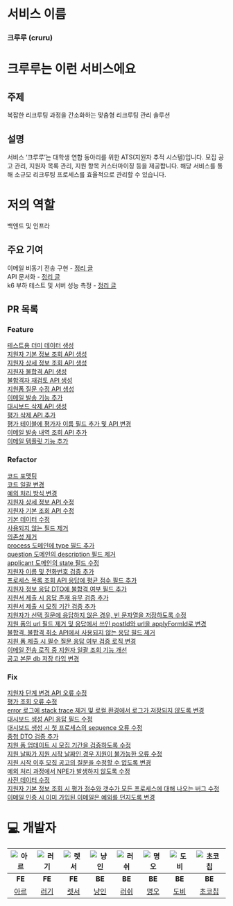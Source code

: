 # 서비스 이름

### 크루루 (cruru)

# 크루루는 이런 서비스에요

## 주제

복잡한 리크루팅 과정을 간소화하는 맞춤형 리크루팅 관리 솔루션

## 설명

서비스 ‘크루루’는 대학생 연합 동아리를 위한 ATS(지원자 추적 시스템)입니다.  모집 공고 관리, 지원자 목록 관리, 지원 항목 커스터마이징 등을 제공합니다. 해당 서비스를 통해 소규모 리크루팅 프로세스를 효율적으로 관리할 수 있습니다.

# 저의 역할

백엔드 및 인프라

## 주요 기여

이메일 비동기 전송 구현 - [정리 글](https://blog.cruru.kr/docs/backend/%EC%9D%B4%EB%A9%94%EC%9D%BC-%EB%B0%9C%EC%86%A1-%EB%B9%84%EB%8F%99%EA%B8%B0-%EC%A0%81%EC%9A%A9%EA%B8%B0-fff1e50d803f813bae2eea918fcf0302/)   
API 문서화 - [정리 글](https://blog.cruru.kr/docs/backend/restdocs-%EB%8F%84%EC%9E%85%ED%95%98%EA%B8%B0-fff1e50d803f8139a486c56e6c397adb/)   
k6 부하 테스트 및 서버 성능 측정 - [정리 글](https://blog.cruru.kr/docs/infra/%EB%B6%80%ED%95%98-%ED%85%8C%EC%8A%A4%ED%8A%B8%EB%A1%9C-%EC%84%B1%EB%8A%A5-%EA%B0%9C%EC%84%A0%ED%95%98%EA%B8%B0-60bb8cbedc2743179befc3af6eb42037/)  

## PR 목록

### Feature
[테스트용 더미 데이터 생성](https://github.com/woowacourse-teams/2024-cruru/pull/50)   
[지원자 기본 정보 조회 API 생성](https://github.com/woowacourse-teams/2024-cruru/pull/63)   
[지원자 상세 정보 조회 API 생성](https://github.com/woowacourse-teams/2024-cruru/pull/72)   
[지원자 불합격 API 생성](https://github.com/woowacourse-teams/2024-cruru/pull/116)   
[불합격자 재검토 API 생성](https://github.com/woowacourse-teams/2024-cruru/pull/451)   
[지원폼 질문 수정 API 생성](https://github.com/woowacourse-teams/2024-cruru/pull/548)   
[이메일 발송 기능 추가](https://github.com/woowacourse-teams/2024-cruru/pull/644)   
[대시보드 삭제 API 생성](https://github.com/woowacourse-teams/2024-cruru/pull/749)   
[평가 삭제 API 추가](https://github.com/woowacourse-teams/2024-cruru/pull/950)   
[평가 테이블에 평가자 이름 필드 추가 및 API 변경](https://github.com/woowacourse-teams/2024-cruru/pull/958)   
[이메일 발송 내역 조회 API 추가](https://github.com/woowacourse-teams/2024-cruru/pull/974)   
[이메일 템플릿 기능 추가](https://github.com/woowacourse-teams/2024-cruru/pull/988)   

### Refactor
[코드 포맷팅](https://github.com/woowacourse-teams/2024-cruru/pull/48)   
[코드 일괄 변경](https://github.com/woowacourse-teams/2024-cruru/pull/87)   
[예외 처리 방식 변경](https://github.com/woowacourse-teams/2024-cruru/pull/103)   
[지원자 상세 정보 API 수정](https://github.com/woowacourse-teams/2024-cruru/pull/114)   
[지원자 기본 조회 API 수정](https://github.com/woowacourse-teams/2024-cruru/pull/125)   
[기본 데이터 수정](https://github.com/woowacourse-teams/2024-cruru/pull/143)   
[사용되지 않는 필드 제거](https://github.com/woowacourse-teams/2024-cruru/pull/306)   
[의존성 제거](https://github.com/woowacourse-teams/2024-cruru/pull/433)   
[process 도메인에 type 필드 추가](https://github.com/woowacourse-teams/2024-cruru/pull/486)   
[question 도메인의 description 필드 제거](https://github.com/woowacourse-teams/2024-cruru/pull/517)   
[applicant 도메인의 state 필드 수정](https://github.com/woowacourse-teams/2024-cruru/pull/518)   
[지원자 이름 및 전화번호 검증 추가](https://github.com/woowacourse-teams/2024-cruru/pull/524)   
[프로세스 목록 조회 API 응답에 평균 점수 필드 추가](https://github.com/woowacourse-teams/2024-cruru/pull/553)   
[지원자 정보 응답 DTO에 불합격 여부 필드 추가](https://github.com/woowacourse-teams/2024-cruru/pull/554)   
[지원서 제출 시 응답 존재 유무 검증 추가](https://github.com/woowacourse-teams/2024-cruru/pull/556)   
[지원서 제출 시 모집 기간 검증 추가](https://github.com/woowacourse-teams/2024-cruru/pull/576)   
[지원자가 선택 질문에 응답하지 않은 경우, 빈 문자열을 저장하도록 수정](https://github.com/woowacourse-teams/2024-cruru/pull/611)   
[지원 폼의 url 필드 제거 및 응답에서 쓰인 postId와 url을 applyFormId로 변경](https://github.com/woowacourse-teams/2024-cruru/pull/641)   
[불합격, 불합격 취소 API에서 사용되지 않는 응답 필드 제거](https://github.com/woowacourse-teams/2024-cruru/pull/648)   
[지원 폼 제출 시 필수 질문 응답 여부 검증 로직 변경](https://github.com/woowacourse-teams/2024-cruru/pull/654)   
[이메일 전송 로직 중 지원자 일괄 조회 기능 개선](https://github.com/woowacourse-teams/2024-cruru/pull/869)   
[공고 본문 db 저장 타입 변경](https://github.com/woowacourse-teams/2024-cruru/pull/1026)   

### Fix
[지원자 단계 변경 API 오류 수정](https://github.com/woowacourse-teams/2024-cruru/pull/45)   
[평가 조회 오류 수정](https://github.com/woowacourse-teams/2024-cruru/pull/179)   
[error 로그에 stack trace 제거 및 로컬 환경에서 로그가 저장되지 않도록 변경](https://github.com/woowacourse-teams/2024-cruru/pull/282)   
[대시보드 생성 API 응답 필드 수정](https://github.com/woowacourse-teams/2024-cruru/pull/375)   
[대시보드 생성 시 첫 프로세스의 sequence 오류 수정](https://github.com/woowacourse-teams/2024-cruru/pull/426)   
[중첩 DTO 검증 추가](https://github.com/woowacourse-teams/2024-cruru/pull/512)   
[지원 폼 업데이트 시 모집 기간을 검증하도록 수정](https://github.com/woowacourse-teams/2024-cruru/pull/582)   
[지원 날짜가 지원 시작 날짜인 경우 지원이 불가능한 오류 수정](https://github.com/woowacourse-teams/2024-cruru/pull/583)   
[지원 시작 이후 모집 공고의 질문을 수정할 수 없도록 변경](https://github.com/woowacourse-teams/2024-cruru/pull/628)   
[예외 처리 과정에서 NPE가 발생하지 않도록 수정](https://github.com/woowacourse-teams/2024-cruru/pull/753)   
[사전 데이터 수정](https://github.com/woowacourse-teams/2024-cruru/pull/783)   
[지원자 기본 정보 조회 시 평가 점수와 갯수가 모든 프로세스에 대해 나오는 버그 수정](https://github.com/woowacourse-teams/2024-cruru/pull/902)   
[이메일 인증 시 이미 가입된 이메일은 예외를 던지도록 변경](https://github.com/woowacourse-teams/2024-cruru/pull/906)   


# 💻 개발자

|  ![아르](https://github.com/user-attachments/assets/2f63c5ab-43bb-417b-92bf-73fd761208a9)  |    ![러기](https://github.com/user-attachments/assets/f2c8ff64-1a83-466c-851a-ab14cd5530bc)|   ![렛서](https://github.com/user-attachments/assets/ff5d9e17-16d6-42fc-8754-c65554313e4e) |  ![냥인](https://github.com/user-attachments/assets/4b20cc25-7104-413c-b89e-f22c34a8d0c9)  |  ![러쉬](https://github.com/user-attachments/assets/86225998-321c-4a11-9c30-2abff1b1c3a1)  |   ![명오](https://github.com/user-attachments/assets/5316b64b-bc98-446b-b55f-8fa014dbceaa) |  ![도비](https://github.com/user-attachments/assets/777f53ac-07cf-43e3-8ebb-f11ae1dc8520)  |   ![초코칩](https://github.com/user-attachments/assets/dcbd7b64-0ee9-434e-936e-98bf4a36a03d) |
|:----:|:----:|:----:|:----:|:----:|:----:|:----:|:----:|
| **FE** | **FE** | **FE** | **BE** | **BE** | **BE** | **BE** | **BE** |
|[아르](https://github.com/seongjinme)| [러기](https://github.com/lurgi) | [렛서](https://github.com/llqqssttyy) | [냥인](https://github.com/cutehumanS2) | [러쉬](https://github.com/xogns1514) | [명오](https://github.com/HyungHoKim00) | [도비](https://github.com/Dobby-Kim) | [초코칩](https://github.com/Chocochip101) |   

